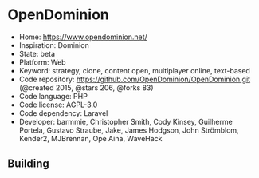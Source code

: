 # OpenDominion

- Home: https://www.opendominion.net/
- Inspiration: Dominion
- State: beta
- Platform: Web
- Keyword: strategy, clone, content open, multiplayer online, text-based
- Code repository: https://github.com/OpenDominion/OpenDominion.git (@created 2015, @stars 206, @forks 83)
- Code language: PHP
- Code license: AGPL-3.0
- Code dependency: Laravel
- Developer: barmmie, Christopher Smith, Cody Kinsey, Guilherme Portela, Gustavo Straube, Jake, James Hodgson, John Strömblom, Kender2, MJBrennan, Ope Aina, WaveHack

## Building
